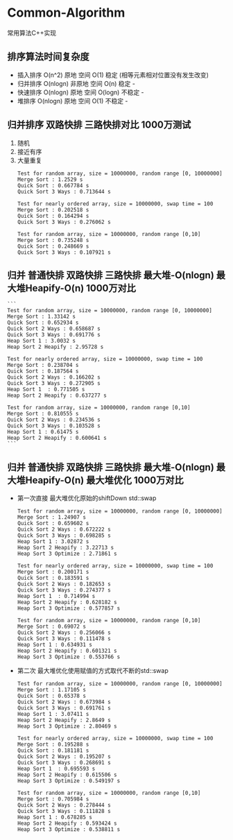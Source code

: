 # Common-Algorithm
常用算法C++实现

## 排序算法时间复杂度

- 插入排序 O(n^2)   原地    空间 O(1)    稳定   (相等元素相对位置没有发生改变)
- 归并排序 O(nlogn) 非原地  空间 O(n)    稳定           -
- 快速排序 O(nlogn) 原地    空间 O(logn) 不稳定         -
- 堆排序   O(nlogn) 原地    空间 O(1)    不稳定         -

## 归并排序 双路快排 三路快排对比 1000万测试 
1. 随机 
2. 接近有序 
3. 大量重复
    ```
    Test for random array, size = 10000000, random range [0, 10000000]
    Merge Sort : 1.2529 s
    Quick Sort : 0.667784 s
    Quick Sort 3 Ways : 0.713644 s

    Test for nearly ordered array, size = 10000000, swap time = 100
    Merge Sort : 0.202518 s
    Quick Sort : 0.164294 s
    Quick Sort 3 Ways : 0.276062 s

    Test for random array, size = 10000000, random range [0,10]
    Merge Sort : 0.735248 s
    Quick Sort : 0.248669 s
    Quick Sort 3 Ways : 0.107921 s
    ```

## 归并 普通快排 双路快排 三路快排 最大堆-O(nlogn) 最大堆Heapify-O(n) 1000万对比
    ```
    Test for random array, size = 10000000, random range [0, 10000000]
    Merge Sort : 1.33142 s
    Quick Sort : 0.652934 s
    Quick Sort 2 Ways : 0.658687 s
    Quick Sort 3 Ways : 0.691776 s
    Heap Sort 1 : 3.0032 s
    Heap Sort 2 Heapify : 2.95728 s

    Test for nearly ordered array, size = 10000000, swap time = 100
    Merge Sort : 0.238704 s
    Quick Sort : 0.187564 s
    Quick Sort 2 Ways : 0.166202 s
    Quick Sort 3 Ways : 0.272905 s
    Heap Sort 1  : 0.771505 s
    Heap Sort 2 Heapify : 0.637277 s

    Test for random array, size = 10000000, random range [0,10]
    Merge Sort : 0.810555 s
    Quick Sort 2 Ways : 0.234536 s
    Quick Sort 3 Ways : 0.103528 s
    Heap Sort 1 : 0.61475 s
    Heap Sort 2 Heapify : 0.600641 s
    ```

## 归并 普通快排 双路快排 三路快排 最大堆-O(nlogn) 最大堆Heapify-O(n) 最大堆优化 1000万对比
- 第一次直接 最大堆优化原始的shiftDown std::swap
    ```
    Test for random array, size = 10000000, random range [0, 10000000]
    Merge Sort : 1.24907 s
    Quick Sort : 0.659602 s
    Quick Sort 2 Ways : 0.672222 s
    Quick Sort 3 Ways : 0.698285 s
    Heap Sort 1 : 3.02872 s
    Heap Sort 2 Heapify : 3.22713 s
    Heap Sort 3 Optimize : 2.71861 s

    Test for nearly ordered array, size = 10000000, swap time = 100
    Merge Sort : 0.200171 s
    Quick Sort : 0.183591 s
    Quick Sort 2 Ways : 0.182653 s
    Quick Sort 3 Ways : 0.274377 s
    Heap Sort 1  : 0.714994 s
    Heap Sort 2 Heapify : 0.628182 s
    Heap Sort 3 Optimize : 0.577857 s

    Test for random array, size = 10000000, random range [0,10]
    Merge Sort : 0.69072 s
    Quick Sort 2 Ways : 0.256066 s
    Quick Sort 3 Ways : 0.111478 s
    Heap Sort 1 : 0.634931 s
    Heap Sort 2 Heapify : 0.601321 s
    Heap Sort 3 Optimize : 0.553766 s
    ```
- 第二次 最大堆优化使用赋值的方式取代不断的std::swap
    ```
    Test for random array, size = 10000000, random range [0, 10000000]
    Merge Sort : 1.17105 s
    Quick Sort : 0.65378 s
    Quick Sort 2 Ways : 0.673984 s
    Quick Sort 3 Ways : 0.691761 s
    Heap Sort 1 : 3.07411 s
    Heap Sort 2 Heapify : 2.8649 s
    Heap Sort 3 Optimize : 2.80469 s

    Test for nearly ordered array, size = 10000000, swap time = 100
    Merge Sort : 0.195288 s
    Quick Sort : 0.181181 s
    Quick Sort 2 Ways : 0.195207 s
    Quick Sort 3 Ways : 0.268691 s
    Heap Sort 1  : 0.695593 s
    Heap Sort 2 Heapify : 0.615506 s
    Heap Sort 3 Optimize : 0.549197 s

    Test for random array, size = 10000000, random range [0,10]
    Merge Sort : 0.705984 s
    Quick Sort 2 Ways : 0.278444 s
    Quick Sort 3 Ways : 0.111828 s
    Heap Sort 1 : 0.678285 s
    Heap Sort 2 Heapify : 0.593424 s
    Heap Sort 3 Optimize : 0.538811 s
    ```
